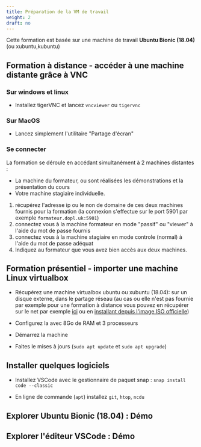 ```yaml
---
title: Préparation de la VM de travail
weight: 2
draft: no
---
```



Cette formation est basée sur une machine de travail **Ubuntu Bionic (18.04)** (ou xubuntu,kubuntu)

## Formation à distance - accéder à une machine distante grâce à VNC


### Sur windows et linux

- Installez tigerVNC et lancez `vncviewer` ou `tigervnc`

### Sur MacOS

- Lancez simplement l'utilitaire "Partage d'écran"

### Se connecter

La formation se déroule en accédant simultanément à 2 machines distantes :

- La machine du formateur, ou sont réalisées les démonstrations et la présentation du cours
- Votre machine stagiaire individuelle.

1. récupérez l'adresse ip ou le non de domaine de ces deux machines fournis pour la formation (la connexion s'effectue sur le port 5901 par exemple `formateur.dopl.uk:5901`)
2. connectez vous à la machine formateur en mode "passif" ou "viewer" à l'aide du mot de passe fournis
3. connectez vous à la machine stagiaire en mode controle (normal) à l'aide du mot de passe adéquat
4. Indiquez au formateur que vous avez bien accès aux deux machines.


## Formation présentiel - importer une machine Linux virtualbox

- Récupérez  une machine virtualbox ubuntu ou xubuntu (18.04): sur un disque externe, dans le partage réseau (au cas ou elle n'est pas fournie par exemple pour une formation à distance vous pouvez en récupérer sur le net par exemple [ici](https://www.osboxes.org/xubuntu/) ou en [installant depuis l'image ISO officielle](https://www.numetopia.fr/comment-installer-ubuntu-dans-virtualbox/))
  
- Configurez la avec 8Go de RAM et 3 processeurs
  
- Démarrez la machine
  
- Faites le mises à jours (`sudo apt update` et `sudo apt upgrade`)

## Installer quelques logiciels

- Installez VSCode avec le gestionnaire de paquet snap : `snap install code --classic`
  
- En ligne de commande (`apt`) installez `git`, `htop`, `ncdu`

## Explorer Ubuntu Bionic (18.04) : Démo

## Explorer l'éditeur VSCode : Démo

